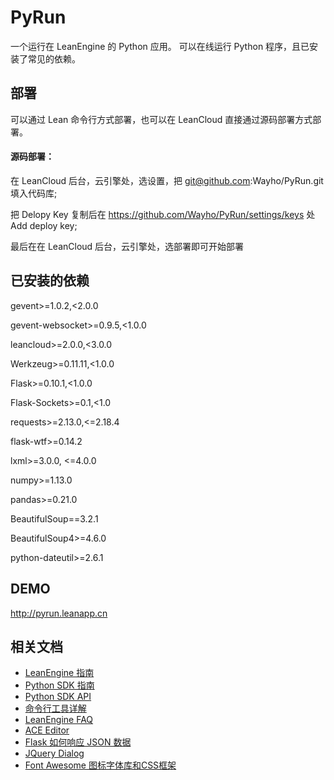 # PyRun

一个运行在 LeanEngine 的 Python 应用。
可以在线运行 Python 程序，且已安装了常见的依赖。

## 部署

可以通过 Lean 命令行方式部署，也可以在 LeanCloud 直接通过源码部署方式部署。

#### 源码部署：

在 LeanCloud 后台，云引擎处，选设置，把 git@github.com:Wayho/PyRun.git 填入代码库;

把 Delopy Key 复制后在 https://github.com/Wayho/PyRun/settings/keys 处 Add deploy key;

最后在在 LeanCloud 后台，云引擎处，选部署即可开始部署


## 已安装的依赖

gevent>=1.0.2,<2.0.0

gevent-websocket>=0.9.5,<1.0.0

leancloud>=2.0.0,<3.0.0

Werkzeug>=0.11.11,<1.0.0

Flask>=0.10.1,<1.0.0

Flask-Sockets>=0.1,<1.0


requests>=2.13.0,<=2.18.4

flask-wtf>=0.14.2

lxml>=3.0.0, <=4.0.0

numpy>=1.13.0

pandas>=0.21.0

BeautifulSoup==3.2.1

BeautifulSoup4>=4.6.0

python-dateutil>=2.6.1


## DEMO
http://pyrun.leanapp.cn

## 相关文档

* [LeanEngine 指南](https://leancloud.cn/docs/leanengine_guide.html)
* [Python SDK 指南](https://leancloud.cn/docs/python_guide.html)
* [Python SDK API](https://leancloud.cn/docs/api/python/index.html)
* [命令行工具详解](https://leancloud.cn/docs/cloud_code_commandline.html)
* [LeanEngine FAQ](https://leancloud.cn/docs/cloud_code_faq.html)
* [ACE Editor](https://github.com/ajaxorg/ace-builds)
* [Flask 如何响应 JSON 数据](https://www.tuicool.com/articles/6vYbU3)
* [JQuery Dialog](http://jqueryui.com/dialog/#modal-form)
* [Font Awesome 图标字体库和CSS框架](http://fontawesome.dashgame.com/)
